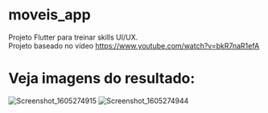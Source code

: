 # moveis_app

Projeto Flutter para treinar skills UI/UX. 
<br/>
Projeto baseado no vídeo https://www.youtube.com/watch?v=bkR7naR1efA

# Veja imagens do resultado:
![Screenshot_1605274915](https://user-images.githubusercontent.com/52508911/99080318-e8299880-259f-11eb-9ffb-cad4a09046fb.png)
![Screenshot_1605274944](https://user-images.githubusercontent.com/52508911/99080322-e95ac580-259f-11eb-821c-dd0d7beba463.png)
